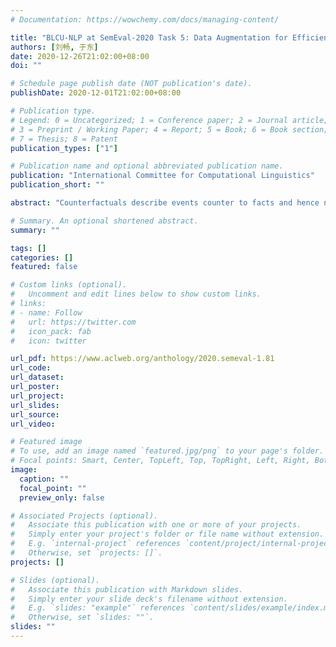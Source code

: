 ```yaml
---
# Documentation: https://wowchemy.com/docs/managing-content/

title: "BLCU-NLP at SemEval-2020 Task 5: Data Augmentation for Efficient Counterfactual Detecting"
authors: [刘畅, 于东]
date: 2020-12-26T21:02:00+08:00
doi: ""

# Schedule page publish date (NOT publication's date).
publishDate: 2020-12-01T21:02:00+08:00

# Publication type.
# Legend: 0 = Uncategorized; 1 = Conference paper; 2 = Journal article;
# 3 = Preprint / Working Paper; 4 = Report; 5 = Book; 6 = Book section;
# 7 = Thesis; 8 = Patent
publication_types: ["1"]

# Publication name and optional abbreviated publication name.
publication: "International Committee for Computational Linguistics"
publication_short: ""

abstract: "Counterfactuals describe events counter to facts and hence naturally involve common sense, knowledge, and reasoning. SemEval 2020 task 5 is focusing on this field. We participate in the subtask 1 and we use BERT as our system. Our Innovations are feature extraction and data augmentation. We extract and summarize features of counterfactual statements, augment counterfactual examples in training set with the help of these features, and two general methods of data augmentation is experimented in our work. We demonstrate the effectiveness of our approaches, which achieves 0.95 of subtask 1 in F1 while using only a subset of giving training set to fine-tune the BERT model, and our official submission achieves F1 0.802, which ranks us 16th in the competition."

# Summary. An optional shortened abstract.
summary: ""

tags: []
categories: []
featured: false

# Custom links (optional).
#   Uncomment and edit lines below to show custom links.
# links:
# - name: Follow
#   url: https://twitter.com
#   icon_pack: fab
#   icon: twitter

url_pdf: https://www.aclweb.org/anthology/2020.semeval-1.81
url_code:
url_dataset:
url_poster:
url_project:
url_slides:
url_source:
url_video:

# Featured image
# To use, add an image named `featured.jpg/png` to your page's folder. 
# Focal points: Smart, Center, TopLeft, Top, TopRight, Left, Right, BottomLeft, Bottom, BottomRight.
image:
  caption: ""
  focal_point: ""
  preview_only: false

# Associated Projects (optional).
#   Associate this publication with one or more of your projects.
#   Simply enter your project's folder or file name without extension.
#   E.g. `internal-project` references `content/project/internal-project/index.md`.
#   Otherwise, set `projects: []`.
projects: []

# Slides (optional).
#   Associate this publication with Markdown slides.
#   Simply enter your slide deck's filename without extension.
#   E.g. `slides: "example"` references `content/slides/example/index.md`.
#   Otherwise, set `slides: ""`.
slides: ""
---
```

